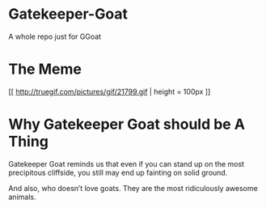 # Gatekeeper-Goat

A whole repo just for GGoat

# The Meme

[[ http://truegif.com/pictures/gif/21799.gif | height = 100px ]]

# Why Gatekeeper Goat should be A Thing

Gatekeeper Goat reminds us that even if you can stand up on the most precipitous cliffside, you still may end up fainting on solid ground. 

And also, who doesn’t love goats. They are the most ridiculously awesome animals.
